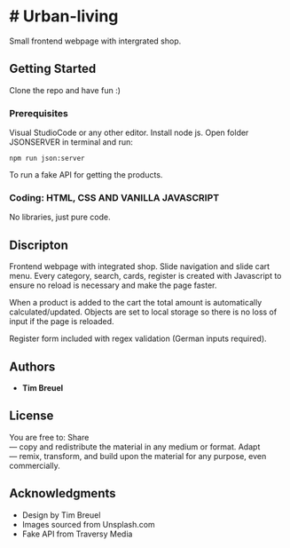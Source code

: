 # # Urban-living

Small frontend webpage with intergrated shop.

## Getting Started

Clone the repo and have fun :)

### Prerequisites

Visual StudioCode or any other editor.
Install node js.
Open folder JSONSERVER in terminal and run:

```
npm run json:server
```

To run a fake API for getting the products.

### Coding: HTML, CSS AND VANILLA JAVASCRIPT

No libraries, just pure code.

## Discripton

Frontend webpage with integrated shop. Slide navigation and slide cart menu. Every category, search, cards, register is created with Javascript to ensure no reload is necessary and make the page faster.

When a product is added to the cart the total amount is automatically calculated/updated.
Objects are set to local storage so there is no loss of input if the page is reloaded.

Register form included with regex validation (German inputs required).

## Authors

- **Tim Breuel**

## License

You are free to:
Share<br/> — copy and redistribute the material in any medium or format.
Adapt<br/> — remix, transform, and build upon the material
for any purpose, even commercially.

## Acknowledgments

- Design by Tim Breuel
- Images sourced from Unsplash.com
- Fake API from Traversy Media
